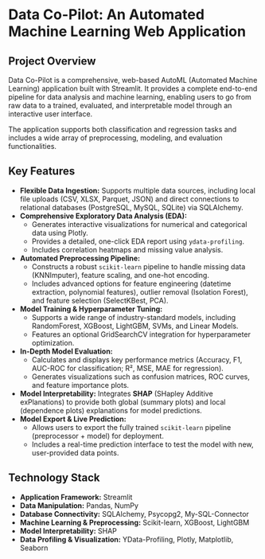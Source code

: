 # Data Co-Pilot: An Automated Machine Learning Web Application

## Project Overview

Data Co-Pilot is a comprehensive, web-based AutoML (Automated Machine Learning) application built with Streamlit. It provides a complete end-to-end pipeline for data analysis and machine learning, enabling users to go from raw data to a trained, evaluated, and interpretable model through an interactive user interface.

The application supports both classification and regression tasks and includes a wide array of preprocessing, modeling, and evaluation functionalities.

## Key Features

* **Flexible Data Ingestion:** Supports multiple data sources, including local file uploads (CSV, XLSX, Parquet, JSON) and direct connections to relational databases (PostgreSQL, MySQL, SQLite) via SQLAlchemy.
* **Comprehensive Exploratory Data Analysis (EDA):**
    * Generates interactive visualizations for numerical and categorical data using Plotly.
    * Provides a detailed, one-click EDA report using `ydata-profiling`.
    * Includes correlation heatmaps and missing value analysis.
* **Automated Preprocessing Pipeline:**
    * Constructs a robust `scikit-learn` pipeline to handle missing data (KNNImputer), feature scaling, and one-hot encoding.
    * Includes advanced options for feature engineering (datetime extraction, polynomial features), outlier removal (Isolation Forest), and feature selection (SelectKBest, PCA).
* **Model Training & Hyperparameter Tuning:**
    * Supports a wide range of industry-standard models, including RandomForest, XGBoost, LightGBM, SVMs, and Linear Models.
    * Features an optional GridSearchCV integration for hyperparameter optimization.
* **In-Depth Model Evaluation:**
    * Calculates and displays key performance metrics (Accuracy, F1, AUC-ROC for classification; R², MSE, MAE for regression).
    * Generates visualizations such as confusion matrices, ROC curves, and feature importance plots.
* **Model Interpretability:** Integrates **SHAP** (SHapley Additive exPlanations) to provide both global (summary plots) and local (dependence plots) explanations for model predictions.
* **Model Export & Live Prediction:**
    * Allows users to export the fully trained `scikit-learn` pipeline (preprocessor + model) for deployment.
    * Includes a real-time prediction interface to test the model with new, user-provided data points.

## Technology Stack

* **Application Framework:** Streamlit
* **Data Manipulation:** Pandas, NumPy
* **Database Connectivity:** SQLAlchemy, Psycopg2, My-SQL-Connector
* **Machine Learning & Preprocessing:** Scikit-learn, XGBoost, LightGBM
* **Model Interpretability:** SHAP
* **Data Profiling & Visualization:** YData-Profiling, Plotly, Matplotlib, Seaborn
